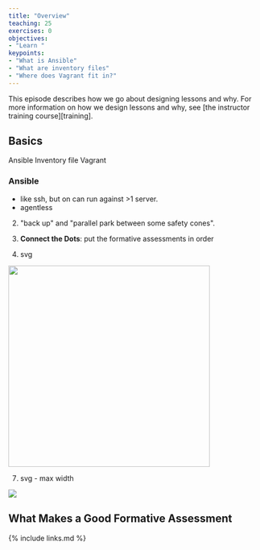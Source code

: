 ```yaml
---
title: "Overview"
teaching: 25
exercises: 0
objectives:
- "Learn "
keypoints:
- "What is Ansible"
- "What are inventory files"
- "Where does Vagrant fit in?"
---
```


This episode describes how we go about designing lessons and why.
For more information on how we design lessons and why,
see [the instructor training course][training].

## Basics

Ansible
Inventory file
Vagrant

### Ansible

* like ssh, but on can run against >1 server.
* agentless

2.  
    "back up" and "parallel park between some safety cones".

3.  **Connect the Dots**:
    put the formative assessments in order

6.  svg

<img src="{{ page.root }}/fig/diag-0x.svg" width="400" height="400"/>

7.  svg - max width

<img src="{{ page.root }}/fig/diag-0x.svg" max-width="400"/>

## What Makes a Good Formative Assessment

{% include links.md %}
